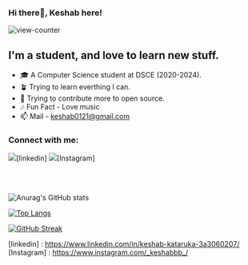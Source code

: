 ### Hi there🙋, Keshab here!

![view-counter](https://komarev.com/ghpvc/?username=Keshab0100&color=blueviolet)

## I'm a student, and love to learn new stuff.
- 🎓 A Computer Science student at DSCE (2020-2024).
- 🪴 Trying to learn everthing I can.
- 🥅 Trying to contribute more to open source.
- 🎶 Fun Fact - Love music
- 📫 Mail - keshab0121@gmail.com

### Connect with me:
<img src="https://img.icons8.com/ios-glyphs/50/000000/linkedin.png"/>[linkedin]
<img src="https://img.icons8.com/fluency/48/000000/instagram-new.png"/>[Instagram]

<br><br>

![Anurag's GitHub stats](https://github-readme-stats.vercel.app/api?username=Keshab0100&show_icons=true&theme=radical)

[![Top Langs](https://github-readme-stats.vercel.app/api/top-langs/?username=Keshab0100&layout=compact)](https://github.com/anuraghazra/github-readme-stats)

[![GitHub Streak](https://github-readme-streak-stats.herokuapp.com/?user=Keshab0100&theme=dark)](https://git.io/streak-stats)



[linkedin] : https://www.linkedin.com/in/keshab-kataruka-3a3060207/
[Instagram] : https://www.instagram.com/_keshabbb_/